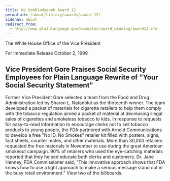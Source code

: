 ```yaml
---
title: No Gobbledygook Award 12
permalink: /about/history/awards/award-12/
sidenav: about
redirect_from:
  - http://www.plainlanguage.gov/examples/award_winning/award12.cfm
---
```


The White House
Office of the Vice President

For Immediate Release
October 2, 1999

## Vice President Gore Praises Social Security Employees for Plain Language Rewrite of "Your Social Security Statement"

Former Vice President Gore selected a team from the Food and Drug Administration led by Sharon L. Natanblut as the thirteenth winner. The team developed a packet of materials for cigarette retailers to help them comply with the tobacco regulation aimed a packet of material at decreasing illegal sales of cigarettes and smokeless tobacco to kids. In response to requests for easy-to-read information to encourage clerks not to sell tobacco products to young people, the FDA partnered with Arnold Communications to develop a free "No ID, No Smokes" retailer kit filled with posters, signs, fact sheets, counter mates, and other materials. More than 30,000 retailers requested the free materials in November to use during the great American smokeout campaign. 90% of retailers who used the eye-catching materials reported that they helped educate both clerks and customers. Dr. Jane Henney, FDA Commissioner said, "This innovative approach shows that FDA knows how to use a light approach to make a serious message stand out in the busy retail environment." View two of the billboards.
